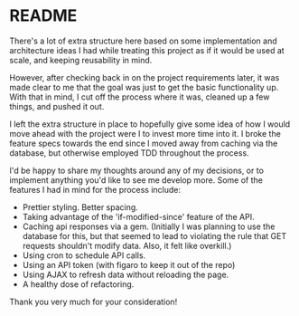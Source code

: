 # README

There's a lot of extra structure here based on some implementation and
architecture ideas I had while treating this project as if it would be used at
scale, and keeping reusability in mind.

However, after checking back in on the project requirements later, it was made
clear to me that the goal was just to get the basic functionality up. With that
in mind, I cut off the process where it was, cleaned up a few things, and pushed
it out.

I left the extra structure in place to hopefully give some idea of how I would
move ahead with the project were I to invest more time into it. I broke the
feature specs towards the end since I moved away from caching via the
database, but otherwise employed TDD throughout the process.

I'd be happy to share my thoughts around any of my decisions, or to implement
anything you'd like to see me develop more. Some of the features I had in mind
for the process include:

* Prettier styling. Better spacing.
* Taking advantage of the 'if-modified-since' feature of the API.
* Caching api responses via a gem. (Initially I was planning to use the database
  for this, but that seemed to lead to violating the rule that GET requests
  shouldn't modify data. Also, it felt like overkill.)
* Using cron to schedule API calls.
* Using an API token (with figaro to keep it out of the repo)
* Using AJAX to refresh data without reloading the page.
* A healthy dose of refactoring.

Thank you very much for your consideration!
